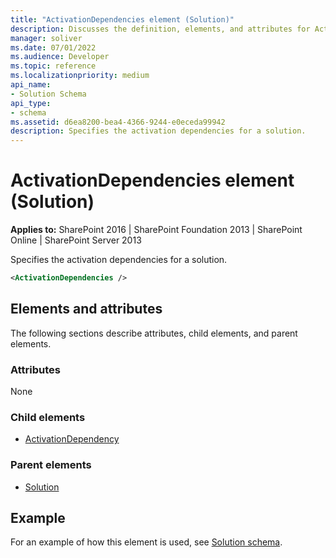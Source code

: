 ```yaml
---
title: "ActivationDependencies element (Solution)"
description: Discusses the definition, elements, and attributes for ActivationDependencies element (Solution).
manager: soliver
ms.date: 07/01/2022
ms.audience: Developer
ms.topic: reference
ms.localizationpriority: medium
api_name:
- Solution Schema
api_type:
- schema
ms.assetid: d6ea8200-bea4-4366-9244-e0eceda99942
description: Specifies the activation dependencies for a solution.
---
```


# ActivationDependencies element (Solution)

**Applies to:** SharePoint 2016 | SharePoint Foundation 2013 | SharePoint Online | SharePoint Server 2013

Specifies the activation dependencies for a solution.

```XML
<ActivationDependencies />
```

## Elements and attributes

The following sections describe attributes, child elements, and parent elements.

### Attributes

None

### Child elements

- [ActivationDependency](activationdependency-element-solution.md)

### Parent elements

- [Solution](solution-element-solution.md)

## Example

For an example of how this element is used, see [Solution schema](solution-schema.md).
